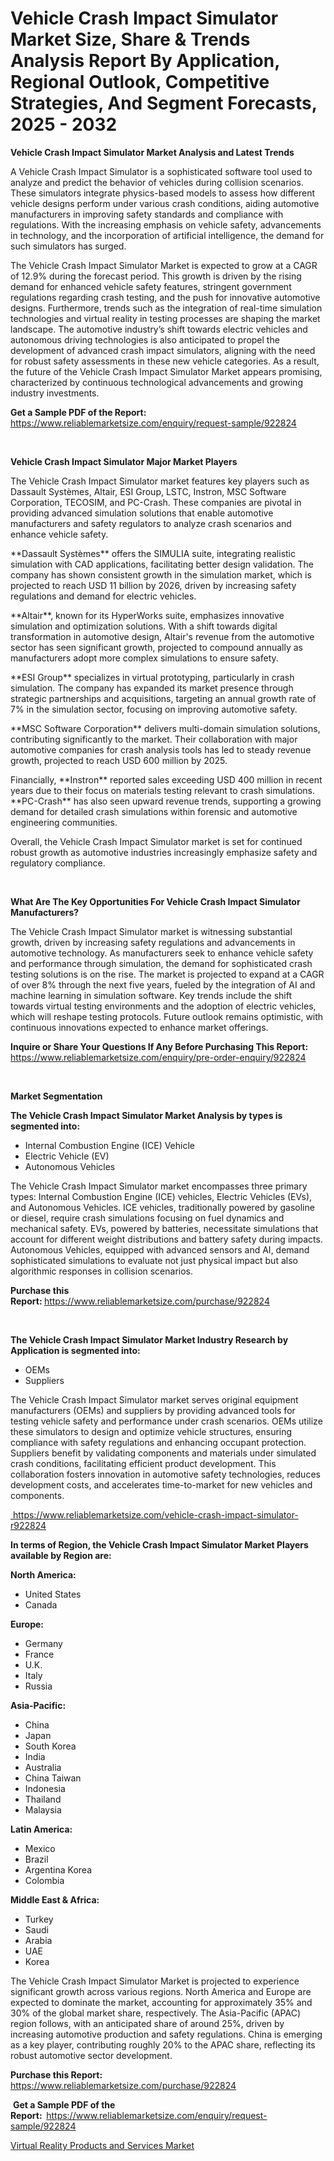 <p><h1>Vehicle Crash Impact Simulator Market Size, Share & Trends Analysis Report By Application, Regional Outlook, Competitive Strategies, And Segment Forecasts, 2025 - 2032</h1></p><p><strong>Vehicle Crash Impact Simulator Market Analysis and Latest Trends</strong></p>
<p><p>A Vehicle Crash Impact Simulator is a sophisticated software tool used to analyze and predict the behavior of vehicles during collision scenarios. These simulators integrate physics-based models to assess how different vehicle designs perform under various crash conditions, aiding automotive manufacturers in improving safety standards and compliance with regulations. With the increasing emphasis on vehicle safety, advancements in technology, and the incorporation of artificial intelligence, the demand for such simulators has surged.</p><p>The Vehicle Crash Impact Simulator Market is expected to grow at a CAGR of 12.9% during the forecast period. This growth is driven by the rising demand for enhanced vehicle safety features, stringent government regulations regarding crash testing, and the push for innovative automotive designs. Furthermore, trends such as the integration of real-time simulation technologies and virtual reality in testing processes are shaping the market landscape. The automotive industry’s shift towards electric vehicles and autonomous driving technologies is also anticipated to propel the development of advanced crash impact simulators, aligning with the need for robust safety assessments in these new vehicle categories. As a result, the future of the Vehicle Crash Impact Simulator Market appears promising, characterized by continuous technological advancements and growing industry investments.</p></p>
<p><strong>Get a Sample PDF of the Report:&nbsp;</strong> <a href="https://www.reliablemarketsize.com/enquiry/request-sample/922824?utm_campaign=3073&utm_medium=2&utm_source=Github&utm_content=ia&utm_term=07032025&utm_id=vehicle-crash-impact-simulator">https://www.reliablemarketsize.com/enquiry/request-sample/922824</a></p>
<p>&nbsp;</p>
<p><strong>Vehicle Crash Impact Simulator Major Market Players</strong></p>
<p><p>The Vehicle Crash Impact Simulator market features key players such as Dassault Systèmes, Altair, ESI Group, LSTC, Instron, MSC Software Corporation, TECOSIM, and PC-Crash. These companies are pivotal in providing advanced simulation solutions that enable automotive manufacturers and safety regulators to analyze crash scenarios and enhance vehicle safety.</p><p>**Dassault Systèmes** offers the SIMULIA suite, integrating realistic simulation with CAD applications, facilitating better design validation. The company has shown consistent growth in the simulation market, which is projected to reach USD 11 billion by 2026, driven by increasing safety regulations and demand for electric vehicles.</p><p>**Altair**, known for its HyperWorks suite, emphasizes innovative simulation and optimization solutions. With a shift towards digital transformation in automotive design, Altair's revenue from the automotive sector has seen significant growth, projected to compound annually as manufacturers adopt more complex simulations to ensure safety.</p><p>**ESI Group** specializes in virtual prototyping, particularly in crash simulation. The company has expanded its market presence through strategic partnerships and acquisitions, targeting an annual growth rate of 7% in the simulation sector, focusing on improving automotive safety.</p><p>**MSC Software Corporation** delivers multi-domain simulation solutions, contributing significantly to the market. Their collaboration with major automotive companies for crash analysis tools has led to steady revenue growth, projected to reach USD 600 million by 2025.</p><p>Financially, **Instron** reported sales exceeding USD 400 million in recent years due to their focus on materials testing relevant to crash simulations. **PC-Crash** has also seen upward revenue trends, supporting a growing demand for detailed crash simulations within forensic and automotive engineering communities.</p><p>Overall, the Vehicle Crash Impact Simulator market is set for continued robust growth as automotive industries increasingly emphasize safety and regulatory compliance.</p></p>
<p>&nbsp;</p>
<p><strong>What Are The Key Opportunities For Vehicle Crash Impact Simulator Manufacturers?</strong></p>
<p><p>The Vehicle Crash Impact Simulator market is witnessing substantial growth, driven by increasing safety regulations and advancements in automotive technology. As manufacturers seek to enhance vehicle safety and performance through simulation, the demand for sophisticated crash testing solutions is on the rise. The market is projected to expand at a CAGR of over 8% through the next five years, fueled by the integration of AI and machine learning in simulation software. Key trends include the shift towards virtual testing environments and the adoption of electric vehicles, which will reshape testing protocols. Future outlook remains optimistic, with continuous innovations expected to enhance market offerings.</p></p>
<p><strong>Inquire or Share Your Questions If Any Before Purchasing This Report:</strong> <a href="https://www.reliablemarketsize.com/enquiry/pre-order-enquiry/922824?utm_campaign=3073&utm_medium=2&utm_source=Github&utm_content=ia&utm_term=07032025&utm_id=vehicle-crash-impact-simulator">https://www.reliablemarketsize.com/enquiry/pre-order-enquiry/922824</a></p>
<p>&nbsp;</p>
<p><strong>Market Segmentation</strong></p>
<p><strong>The Vehicle Crash Impact Simulator Market Analysis by types is segmented into:</strong></p>
<p><ul><li>Internal Combustion Engine (ICE) Vehicle</li><li>Electric Vehicle (EV)</li><li>Autonomous Vehicles</li></ul></p>
<p><p>The Vehicle Crash Impact Simulator market encompasses three primary types: Internal Combustion Engine (ICE) vehicles, Electric Vehicles (EVs), and Autonomous Vehicles. ICE vehicles, traditionally powered by gasoline or diesel, require crash simulations focusing on fuel dynamics and mechanical safety. EVs, powered by batteries, necessitate simulations that account for different weight distributions and battery safety during impacts. Autonomous Vehicles, equipped with advanced sensors and AI, demand sophisticated simulations to evaluate not just physical impact but also algorithmic responses in collision scenarios.</p></p>
<p><strong>Purchase this Report:&nbsp;</strong><a href="https://www.reliablemarketsize.com/purchase/922824?utm_campaign=3073&utm_medium=2&utm_source=Github&utm_content=ia&utm_term=07032025&utm_id=vehicle-crash-impact-simulator">https://www.reliablemarketsize.com/purchase/922824</a></p>
<p>&nbsp;</p>
<p><strong>The Vehicle Crash Impact Simulator Market Industry Research by Application is segmented into:</strong></p>
<p><ul><li>OEMs</li><li>Suppliers</li></ul></p>
<p><p>The Vehicle Crash Impact Simulator market serves original equipment manufacturers (OEMs) and suppliers by providing advanced tools for testing vehicle safety and performance under crash scenarios. OEMs utilize these simulators to design and optimize vehicle structures, ensuring compliance with safety regulations and enhancing occupant protection. Suppliers benefit by validating components and materials under simulated crash conditions, facilitating efficient product development. This collaboration fosters innovation in automotive safety technologies, reduces development costs, and accelerates time-to-market for new vehicles and components.</p></p>
<p><a href="https://www.reliablemarketsize.com/vehicle-crash-impact-simulator-r922824?utm_campaign=3073&utm_medium=2&utm_source=Github&utm_content=ia&utm_term=07032025&utm_id=vehicle-crash-impact-simulator">&nbsp;https://www.reliablemarketsize.com/vehicle-crash-impact-simulator-r922824</a></p>
<p><strong>In terms of Region, the Vehicle Crash Impact Simulator Market Players available by Region are:</strong></p>
<p>
    <p> <strong> North America: </strong>
        <ul>
            <li>United States</li>
            <li>Canada</li>
        </ul>
        </p> 
    <p> <strong> Europe: </strong>
        <ul>
            <li>Germany</li>
            <li>France</li>
            <li>U.K.</li>
            <li>Italy</li>
            <li>Russia</li>
        </ul>
        </p> 
    <p> <strong> Asia-Pacific: </strong>
        <ul>
            <li>China</li>
            <li>Japan</li>
            <li>South Korea</li>
            <li>India</li>
            <li>Australia</li>
            <li>China Taiwan</li>
            <li>Indonesia</li>
            <li>Thailand</li>
            <li>Malaysia</li>
        </ul>
        </p> 
    <p> <strong> Latin America: </strong>
        <ul>
            <li>Mexico</li>
            <li>Brazil</li>
            <li>Argentina Korea</li>
            <li>Colombia</li>
        </ul>
        </p> 
    <p> <strong> Middle East & Africa: </strong>
        <ul>
            <li>Turkey</li>
            <li>Saudi</li>
            <li>Arabia</li>
            <li>UAE</li>
            <li>Korea</li>
        </ul>
    </p>
    </p>
<p><p>The Vehicle Crash Impact Simulator Market is projected to experience significant growth across various regions. North America and Europe are expected to dominate the market, accounting for approximately 35% and 30% of the global market share, respectively. The Asia-Pacific (APAC) region follows, with an anticipated share of around 25%, driven by increasing automotive production and safety regulations. China is emerging as a key player, contributing roughly 20% to the APAC share, reflecting its robust automotive sector development.</p></p>
<p><strong>Purchase this Report: </strong><a href="https://www.reliablemarketsize.com/purchase/922824?utm_campaign=3073&utm_medium=2&utm_source=Github&utm_content=ia&utm_term=07032025&utm_id=vehicle-crash-impact-simulator">https://www.reliablemarketsize.com/purchase/922824</a></p>
<p>&nbsp;<strong>Get a Sample PDF of the Report:&nbsp;&nbsp;</strong><a href="https://www.reliablemarketsize.com/enquiry/request-sample/922824?utm_campaign=3073&utm_medium=2&utm_source=Github&utm_content=ia&utm_term=07032025&utm_id=vehicle-crash-impact-simulator">https://www.reliablemarketsize.com/enquiry/request-sample/922824</a></p>
<p><strong></strong></p>
<p><p><a href="https://github.com/guleealhani/Market-Research-Report-List-1/blob/main/virtual-reality-products-and-services-market.md?utm_campaign=3073&utm_medium=2&utm_source=Github&utm_content=ia&utm_term=07032025&utm_id=vehicle-crash-impact-simulator">Virtual Reality Products and Services Market</a></p></p>
